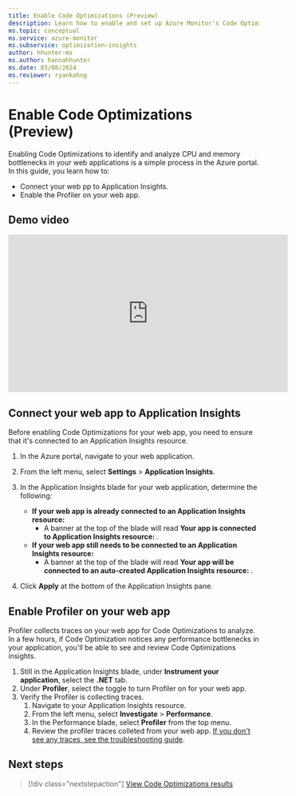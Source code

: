 ```yaml
---
title: Enable Code Optimizations (Preview)
description: Learn how to enable and set up Azure Monitor's Code Optimizations feature
ms.topic: conceptual
ms.service: azure-monitor
ms.subservice: optimization-insights
author: hhunter-ms
ms.author: hannahhunter
ms.date: 03/08/2024
ms.reviewer: ryankahng
---
```


# Enable Code Optimizations (Preview)

Enabling Code Optimizations to identify and analyze CPU and memory bottlenecks in your web applications is a simple process in the Azure portal. In this guide, you learn how to:

- Connect your web pp to Application Insights.
- Enable the Profiler on your web app.

## Demo video

<iframe width="560" height="315" src="https://www.youtube-nocookie.com/embed/vbi9YQgIgC8" title="YouTube video player" frameborder="0" allow="accelerometer; autoplay; clipboard-write; encrypted-media; gyroscope; picture-in-picture; web-share" allowfullscreen></iframe>

## Connect your web app to Application Insights

Before enabling Code Optimizations for your web app, you need to ensure that it's connected to an Application Insights resource.

1. In the Azure portal, navigate to your web application.
1. From the left menu, select **Settings** > **Application Insights**.
1. In the Application Insights blade for your web application, determine the following:

   - **If your web app is already connected to an Application Insights resource:** 
      - A banner at the top of the blade will read **Your app is connected to Application Insights resource: <NAME-OF-RESOURCE>**.
   - **If your web app still needs to be connected to an Application Insights resource:**
      - A banner at the top of the blade will read **Your app will be connected to an auto-created Application Insights resource: <NAME-OF-RESOURCE>**. 

1. Click **Apply** at the bottom of the Application Insights pane.

## Enable Profiler on your web app

Profiler collects traces on your web app for Code Optimizations to analyze. In a few hours, if Code Optimization notices any performance bottlenecks in your application, you'll be able to see and review Code Optimizations insights. 

1. Still in the Application Insights blade, under **Instrument your application**, select the **.NET** tab.
1. Under **Profiler**, select the toggle to turn Profiler on for your web app.
1. Verify the Profiler is collecting traces.
   1. Navigate to your Application Insights resource.
   1. From the left menu, select **Investigate** > **Performance**. 
   1. In the Performance blade, select **Profiler** from the top menu.
   1. Review the profiler traces colleted from your web app. [If you don't see any traces, see the troubleshooting guide](../profiler/profiler-troubleshooting.md).

## Next steps

> [!div class="nextstepaction"]
> [View Code Optimizations results](view-code-optimizations.md)
